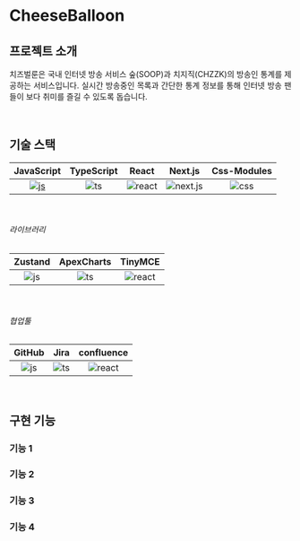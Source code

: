 # CheeseBalloon

## 프로젝트 소개

<p align="justify">
치즈벌룬은 국내 인터넷 방송 서비스 숲(SOOP)과 치지직(CHZZK)의 방송인 통계를 제공하는 서비스입니다.
실시간 방송중인 목록과 간단한 통계 정보를 통해 인터넷 방송 팬들이 보다 취미를 즐길 수 있도록 돕습니다.
</p>

<br>

## 기술 스택

| JavaScript | TypeScript |  React   |  Next.js   | Css-Modules |
| :--------: | :--------: | :------: | :--------: | :---------: |
|   [![js]](https://github.com/user-attachments/assets/4ebfaad1-ff7a-4e13-bd43-117b023c047a)    |   ![ts]    | ![react] | ![next.js] |   ![css]    |

<br>

###### 라이브러리

| Zustand | ApexCharts | TinyMCE  |
| :-----: | :--------: | :------: |
|  ![js]  |   ![ts]    | ![react] |

<br>

###### 협업툴

| GitHub | Jira  | confluence |
| :----: | :---: | :--------: |
| ![js]  | ![ts] |  ![react]  |

<br>

## 구현 기능

### 기능 1

### 기능 2

### 기능 3

### 기능 4

<br>



<!-- Stack Icon Refernces -->

[js]: ![js](https://github.com/user-attachments/assets/4ebfaad1-ff7a-4e13-bd43-117b023c047a)
[ts]: ![ts](https://github.com/user-attachments/assets/7f9583c7-ba9b-4bed-9832-f3f3edfc6e75)
[react]: ![react](https://github.com/user-attachments/assets/56f387af-a8c3-4299-9d12-635eb1404d74)
[next.js]: ![next.js](https://github.com/user-attachments/assets/c6c5997d-96c0-4a46-b964-3d09728fe7fe)
[css]: ![css](https://github.com/user-attachments/assets/bc2cc717-b898-463f-8e41-1c1b92df7035)
[zustand]: ![zustand](https://github.com/user-attachments/assets/a0697b7a-d3f0-4ba7-97bb-f9dc235f7c1e)
[apexcharts]: ![apexcharts](https://github.com/user-attachments/assets/61d9926c-e210-45ed-874f-81c448f5adaf)
[tinymce]: ![tinymce](https://github.com/user-attachments/assets/811d318e-2b3a-4b3a-9e1e-280190ec6e6f)
[github]: ![gihub](https://github.com/user-attachments/assets/cfb74ae1-5660-4ee6-a57b-9e80be5400d6)
[jira]: ![jira](https://github.com/user-attachments/assets/0ba32d9c-9402-48dd-ae33-451c2c23ceb8)
[confluence]: ![confluence](https://github.com/user-attachments/assets/ec7baec2-a2e7-46c4-a35f-e4dde94fbc0f)
